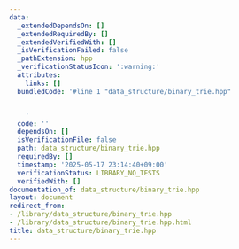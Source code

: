 ```yaml
---
data:
  _extendedDependsOn: []
  _extendedRequiredBy: []
  _extendedVerifiedWith: []
  _isVerificationFailed: false
  _pathExtension: hpp
  _verificationStatusIcon: ':warning:'
  attributes:
    links: []
  bundledCode: '#line 1 "data_structure/binary_trie.hpp"


    '
  code: ''
  dependsOn: []
  isVerificationFile: false
  path: data_structure/binary_trie.hpp
  requiredBy: []
  timestamp: '2025-05-17 23:14:40+09:00'
  verificationStatus: LIBRARY_NO_TESTS
  verifiedWith: []
documentation_of: data_structure/binary_trie.hpp
layout: document
redirect_from:
- /library/data_structure/binary_trie.hpp
- /library/data_structure/binary_trie.hpp.html
title: data_structure/binary_trie.hpp
---
```

